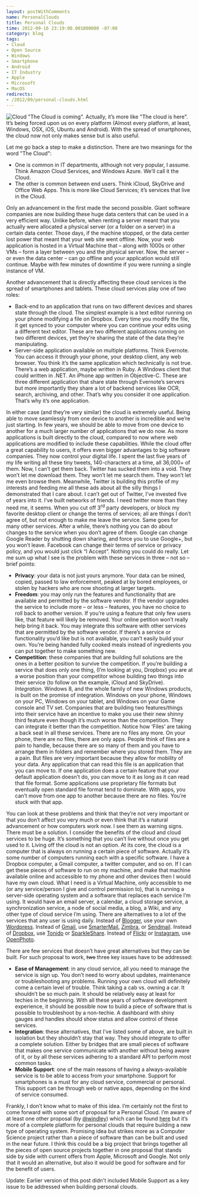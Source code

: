 ```yaml
---
layout: postWithComments
name: PersonalClouds
title: Personal Clouds
time: 2012-09-16 23:19:00.001000000 -07:00
category: blog
tags:
- Cloud
- Open Source
- Windows
- Smartphone
- Android
- IT Industry
- Apple
- Microsoft
- MacOS
redirects:
- /2012/09/personal-clouds.html
---
```

<img class="imageOnRight" title="Cloud" src="{{ site.baseurl }}public/images/PersonalClouds/CloudIcon.png">
"The Cloud is coming". Actually, it’s more like "The cloud is here". It’s being forced upon us on every platform (Almost every platform, at least, Windows, OSX, iOS, Ubuntu and Android). With the spread of smartphones, the cloud now not only makes sense but is also useful. 

Let me go back a step to make a distinction. 
There are two meanings for the word "The Cloud": 

- One is common in IT departments, although not very popular, I assume. Think Amazon Cloud Services, and Windows Azure. We’ll call it the Cloud.
- The other is common between end users. Think iCloud, SkyDrive and Office Web Apps. This is more like Cloud Services; it’s services that live in the Cloud.

Only an advancement in the first made the second possible. Giant software companies are now building these huge data centers that can be used in a very efficient way. Unlike before, when renting a server meant that you actually were allocated a physical server (or a folder on a server) in a certain data center. Those days, if the machine stopped, or the data center lost power that meant that your web site went offline. Now, your web application is hosted in a Virtual Machine that – along with 1000s or other VMs – form a layer between you and the physical server. Now, the server – or even the data center – can go offline and your application would still continue. Maybe with few minutes of downtime if you were running a single instance of VM.

Another advancement that is directly affecting these cloud services is the spread of smartphones and tablets. These cloud services play one of two roles:

- Back-end to an application that runs on two different devices and shares state through the cloud. The simplest example is a text editor running on your phone modifying a file on Dropbox. Every time you modify the file, it get synced to your computer where you can continue your edits using a different text editor. These are two different applications running on two different devices, yet they’re sharing the state of the data they’re manipulating.
- Server-side application available on multiple platforms. Think Evernote. You can access it through your phone, your desktop client, any web browser. You think it’s the same application which technically is not true. There’s a web application, maybe written in Ruby. A Windows client that could written in .NET. An iPhone app written in Objective-C. These are three different application that share state through Evernote’s servers but more importantly they share a lot of backend services like OCR, search, archiving, and other. That’s why you consider it one application. That’s why it’s one application.

In either case (and they’re very similar) the cloud is extremely useful. Being able to move seamlessly from one device to another is incredible and we’re just starting. In few years, we should be able to move from one device to another for a much larger number of applications that we do now. As more applications is built directly to the cloud, compared to now where web applications are modified to include these capabilities.
While the cloud offer a great capability to users, it offers even bigger advantages to big software companies. They now control your digital life. I spent the last five years of my life writing all these tiny tweets, 140-characters at a time, all 36,000+ of them. Now, I can’t get them back. Twitter has sucked them into a void. They won’t let me download them. They won’t let me search them. They won’t let me even browse them. Meanwhile, Twitter is building this profile of my interests and feeding me all these ads about all the silly things I demonstrated that I care about.
I can’t get out of Twitter, I’ve invested five of years into it. I’ve built networks of friends. I need twitter more than they need me, it seems. When you cut off 3<sup>rd</sup> party developers, or block my favorite desktop client or change the terms of services; all are things I don’t agree of, but not enough to make me leave the service.
Same goes for many other services. After a while, there’s nothing you can do about changes to the service when you don’t agree of them. Google can change Google Reader by shutting down sharing, and force you to use Google+, but you won’t leave. Facebook can change their terms of service or privacy policy, and you would just click “I Accept”. Nothing you could do really.
Let me sum up what I see is the problem with these services in three – not so – brief points:

- **Privacy**: your data is not just yours anymore. Your data can be mined, copied, passed to law enforcement, peaked at by bored employees, or stolen by hackers who are now shooting at larger targets.
- **Freedom**: you may only run the features and functionality that are available and permitted by the software vendor. If the vendor upgrades the service to include more – or less – features, you have no choice to roll back to another version. If you’re using a feature that only few users like, that feature will likely be removed. Your online petition won’t really help bring it back. You may integrate this software with other services that are permitted by the software vendor. If there’s a service or functionality you’d like but is not available, you can’t easily build your own. You’re being handed fully cooked meals instead of ingredients you can put together to make something new.
- **Competition**: these companies that are building full solutions are the ones in a better position to survive the competition. If you’re building a service that does only one thing, (I’m looking at you, Dropbox) you are at a worse position than your competitor whose building two things into their service (to follow on the example, iCloud and SkyDrive). _Integration_. Windows 8, and the whole family of new Windows products, is built on the promise of integration. Windows on your phone, Windows on your PC, Windows on your tablet, and Windows on your Game console and TV set. Companies that are building two features/things into their service have an incentive to make you use their new shinny third feature even though it’s much worse than the competition. They can integrate it better than the competition. Notice how ‘Files’ are taking a back seat in all these services. There are no files any more. On your phone, there are no files, there are only apps. People think of files are a pain to handle, because there are so many of them and you have to arrange them in folders and remember where you stored them. They are a pain. But files are very important because they allow for mobility of your data. Any application that can read this file is an application that you can move to. If one application does a certain feature that your default application doesn’t do, you can move to it as long as it can read that file format. Some applications use proprietary file formats but eventually open standard file format tend to dominate. With apps, you can’t move from one app to another because there are no files. You’re stuck with that app.

You can look at these problems and think that they’re not very important or that you don’t affect you very much or even think that it’s a natural advancement or how computers work now. I see them as warning signs.
There must be a solution.
I consider the benefits of the cloud and cloud services to be huge. It’s something that you can’t live without once you get used to it. Living off the cloud is not an option.
At its core, the cloud is a computer that is always on running a certain piece of software. Actually it’s some number of computers running each with a specific software. I have a Dropbox computer, a Gmail computer, a twitter computer, and so on. If I can get these pieces of software to run on my machine, and make that machine available online and accessible to my phone and other devices then I would have my own cloud.
What I need is a Virtual Machine, only accessible to me (or any service/person I give and control permission to), that is running a server-side operating system and a software that replaces each service I’m using. It would have an email server, a calendar, a cloud storage service, a synchronization service, a node of social media, a blog, a Wiki, and any other type of cloud service I’m using.
There are alternatives to a lot of the services that any user is using daily. Instead of [Blogger](http://www.blogger.com/), use your own [Wordpress](http://wordpress.org/). Instead of [Gmail](http://www.gmail.com/), use [SmarterMail](http://www.smartertools.com/smartermail/mail-server-software.aspx), [Zimbra](http://www.zimbra.com/), or [Sendmail](http://www.sendmail.com/sm/open_source/). Instead of [Dropbox](https://www.dropbox.com/), use [Tonido](http://www.tonido.com/) or [SparkleShare](http://sparkleshare.org/). Instead of [Flickr](http://flickr.com/) or [Instagram](http://instagram.com/), use [OpenPhoto](http://theopenphotoproject.org/). 

There are few services that doesn’t have great alternatives but they can be built.
For such proposal to work, <strike>two</strike> three key issues have to be addressed:

- **Ease of Management**: 
in any cloud service, all you need to manage the service is sign up. You don’t need to worry about updates, maintenance or troubleshooting any problems. Running your own cloud will definitely come a certain level of trouble. Think taking a cab vs. owning a car. It shouldn’t be so much pain. It should be relatively easy at least for techies in the beginning. With all these years of software development experience, it should be possible now to build a piece of software that is possible to troubleshoot by a non-techie. A dashboard with shiny gauges and handles should show status and allow control of these services.
- **Integration**: 
these alternatives, that I’ve listed some of above, are built in isolation but they shouldn’t stay that way. They should integrate to offer a complete solution. Either by bridges that are small pieces of software that makes one service communicate with another without being aware of it, or by all these services adhering to a standard API to perform most common tasks.
- **Mobile Support**: 
one of the main reasons of having a always-available service is to be able to access from your smartphone. Support for smartphones is a must for any cloud service, commercial or personal. This support can be through web or native apps, depending on the kind of service consumed.

Frankly, I don’t know what to make of this idea. I’m certainly not the first to come forward with some sort of proposal for a Personal Cloud. I’m aware of at least one other proposal (by [@windley](https://twitter.com/windley)) which can be found [here](http://www.windley.com/cloudos/) but it’s more of a complete platform for personal clouds that require building a new type of operating system. Promising idea but strikes more as a Computer Science project rather than a piece of software than can be built and used in the near future.
I think this could be a big project that brings together all the pieces of open source projects together in one proposal that stands side by side with current offers from Apple, Microsoft and Google. Not only that it would an alternative, but also it would be good for software and for the benefit of users.

Update: Earlier version of this post didn't included Mobile Support as a key issue to be addressed when building personal clouds.